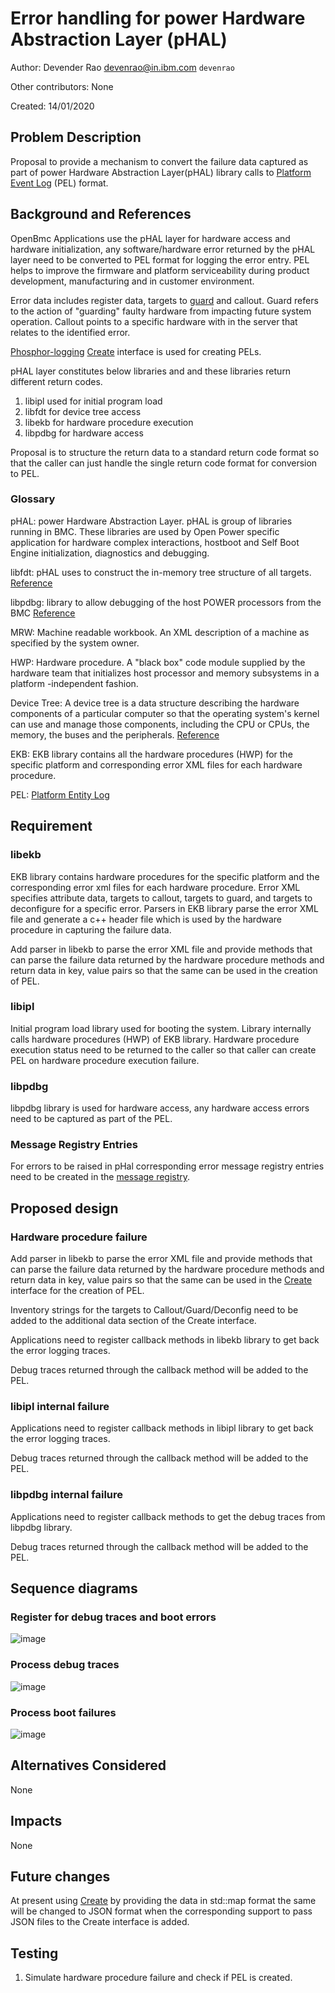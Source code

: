 # Error handling for power Hardware Abstraction Layer (pHAL)

Author: Devender Rao <devenrao@in.ibm.com> `devenrao`

Other contributors: None

Created: 14/01/2020

## Problem Description

Proposal to provide a mechanism to convert the failure data captured as part of
power Hardware Abstraction Layer(pHAL) library calls to [Platform Event Log][1]
(PEL) format.

## Background and References

OpenBmc Applications use the pHAL layer for hardware access and hardware
initialization, any software/hardware error returned by the pHAL layer need to
be converted to PEL format for logging the error entry. PEL helps to improve the
firmware and platform serviceability during product development, manufacturing
and in customer environment.

Error data includes register data, targets to [guard][2] and callout. Guard
refers to the action of "guarding" faulty hardware from impacting future system
operation. Callout points to a specific hardware with in the server that relates
to the identified error.

[Phosphor-logging][3] [Create][4] interface is used for creating PELs.

pHAL layer constitutes below libraries and and these libraries return different
return codes.

1. libipl used for initial program load
2. libfdt for device tree access
3. libekb for hardware procedure execution
4. libpdbg for hardware access

Proposal is to structure the return data to a standard return code format so
that the caller can just handle the single return code format for conversion to
PEL.

### Glossary

pHAL: power Hardware Abstraction Layer. pHAL is group of libraries running in
BMC. These libraries are used by Open Power specific application for hardware
complex interactions, hostboot and Self Boot Engine initialization, diagnostics
and debugging.

libfdt: pHAL uses to construct the in-memory tree structure of all targets.
[Reference][5]

libpdbg: library to allow debugging of the host POWER processors from the BMC
[Reference][6]

MRW: Machine readable workbook. An XML description of a machine as specified by
the system owner.

HWP: Hardware procedure. A "black box" code module supplied by the hardware team
that initializes host processor and memory subsystems in a platform -independent
fashion.

Device Tree: A device tree is a data structure describing the hardware
components of a particular computer so that the operating system's kernel can
use and manage those components, including the CPU or CPUs, the memory, the
buses and the peripherals. [Reference][7]

EKB: EKB library contains all the hardware procedures (HWP) for the specific
platform and corresponding error XML files for each hardware procedure.

PEL: [Platform Entity Log][1]

## Requirement

### libekb

EKB library contains hardware procedures for the specific platform and the
corresponding error xml files for each hardware procedure. Error XML specifies
attribute data, targets to callout, targets to guard, and targets to deconfigure
for a specific error. Parsers in EKB library parse the error XML file and
generate a c++ header file which is used by the hardware procedure in capturing
the failure data.

Add parser in libekb to parse the error XML file and provide methods that can
parse the failure data returned by the hardware procedure methods and return
data in key, value pairs so that the same can be used in the creation of PEL.

### libipl

Initial program load library used for booting the system. Library internally
calls hardware procedures (HWP) of EKB library. Hardware procedure execution
status need to be returned to the caller so that caller can create PEL on
hardware procedure execution failure.

### libpdbg

libpdbg library is used for hardware access, any hardware access errors need to
be captured as part of the PEL.

### Message Registry Entries

For errors to be raised in pHal corresponding error message registry entries
need to be created in the [message registry][8].

## Proposed design

### Hardware procedure failure

Add parser in libekb to parse the error XML file and provide methods that can
parse the failure data returned by the hardware procedure methods and return
data in key, value pairs so that the same can be used in the [Create][4]
interface for the creation of PEL.

Inventory strings for the targets to Callout/Guard/Deconfig need to be added to
the additional data section of the Create interface.

Applications need to register callback methods in libekb library to get back the
error logging traces.

Debug traces returned through the callback method will be added to the PEL.

### libipl internal failure

Applications need to register callback methods in libipl library to get back the
error logging traces.

Debug traces returned through the callback method will be added to the PEL.

### libpdbg internal failure

Applications need to register callback methods to get the debug traces from
libpdbg library.

Debug traces returned through the callback method will be added to the PEL.

## Sequence diagrams

### Register for debug traces and boot errors

![image](https://user-images.githubusercontent.com/26330444/76838214-e4e7dc80-6859-11ea-818c-031bf5a191d6.png)

### Process debug traces

![image](https://user-images.githubusercontent.com/26330444/76838355-152f7b00-685a-11ea-9975-4091ae1064cc.png)

### Process boot failures

![image](https://user-images.githubusercontent.com/26330444/76838503-3a23ee00-685a-11ea-9f2a-559e233b408f.png)

## Alternatives Considered

None

## Impacts

None

## Future changes

At present using [Create][4] by providing the data in std::map format the same
will be changed to JSON format when the corresponding support to pass JSON files
to the Create interface is added.

## Testing

1. Simulate hardware procedure failure and check if PEL is created.

[1]:
  (https://github.com/openbmc/phosphor-logging/blob/master/extensions/openpower-pels/README.md)
[2]:
  (https://gerrit.openbmc.org/#/c/openbmc/docs/+/27804/2/designs/gard_on_bmc.md)
[3]: (https://github.com/openbmc/phosphor-logging)
[4]:
  (https://github.com/openbmc/phosphor-dbus-interfaces/blob/master/yaml/xyz/openbmc_project/Logging/Create.interface.yaml)
[5]: (https://github.com/dgibson/dtc)
[6]: (https://github.com/open-power/pdbg)
[7]: (https://elinux.org/Device_Tree_Reference)
[8]:
  (https://github.com/openbmc/phosphor-logging/blob/master/extensions/openpower-pels/registry/message_registry.json)
